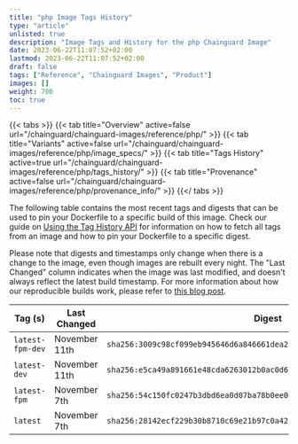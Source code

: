 ```yaml
---
title: "php Image Tags History"
type: "article"
unlisted: true
description: "Image Tags and History for the php Chainguard Image"
date: 2023-06-22T11:07:52+02:00
lastmod: 2023-06-22T11:07:52+02:00
draft: false
tags: ["Reference", "Chainguard Images", "Product"]
images: []
weight: 700
toc: true
---
```


{{< tabs >}}
{{< tab title="Overview" active=false url="/chainguard/chainguard-images/reference/php/" >}}
{{< tab title="Variants" active=false url="/chainguard/chainguard-images/reference/php/image_specs/" >}}
{{< tab title="Tags History" active=true url="/chainguard/chainguard-images/reference/php/tags_history/" >}}
{{< tab title="Provenance" active=false url="/chainguard/chainguard-images/reference/php/provenance_info/" >}}
{{</ tabs >}}

The following table contains the most recent tags and digests that can be used to pin your Dockerfile to a specific build of this image. Check our guide on [Using the Tag History API](/chainguard/chainguard-images/using-the-tag-history-api/) for information on how to fetch all tags from an image and how to pin your Dockerfile to a specific digest.

Please note that digests and timestamps only change when there is a change to the image, even though images are rebuilt every night. The "Last Changed" column indicates when the image was last modified, and doesn't always reflect the latest build timestamp. For more information about how our reproducible builds work, please refer to [this blog post](https://www.chainguard.dev/unchained/reproducing-chainguards-reproducible-image-builds).

| Tag (s)           | Last Changed  | Digest                                                                    |
|-------------------|---------------|---------------------------------------------------------------------------|
|  `latest-fpm-dev` | November 11th | `sha256:3009c98cf099eb945646d6a846661dea2272b7edd64376c6249b205f8aa2e3e2` |
|  `latest-dev`     | November 11th | `sha256:e5ca49a891661e48cda6263012b0ac0d6640e504e5d1ac719ce6b7b78444c2e2` |
|  `latest-fpm`     | November 7th  | `sha256:54c150fc0247b3dbd6ea0d07ba78b0ee0fb5a65d81e444762325fc24d69d4e03` |
|  `latest`         | November 7th  | `sha256:28142ecf229b30b8710c69e21b97c0a42c5448e7c4a08b29b991075d6fe2a287` |

